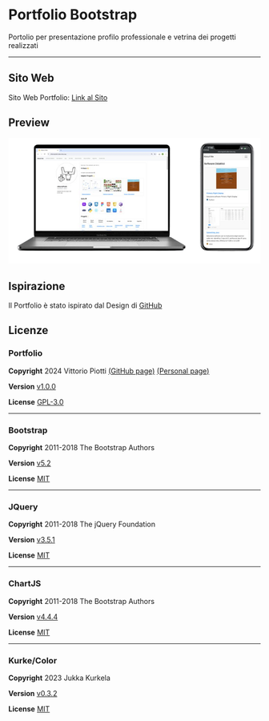 


# Portfolio Bootstrap

Portolio per presentazione profilo professionale e vetrina dei progetti realizzati

---


## Sito Web

Sito Web Portfolio: [Link al Sito](https://vittoriopiotti.altervista.org/index.html)



## Preview
<img src="https://github.com/vittorioPiotti/Portfolio-Bootstrap/blob/main/socialpreview2.png?raw=true" alt="Icona" />

## Ispirazione

Il Portfolio è stato ispirato dal Design di [GitHub](https://github.com/) 



## Licenze




### Portfolio


**Copyright** 2024 Vittorio Piotti [(GitHub page)](https://github.com/vittorioPiotti) [(Personal page)](https://vittoriopiotti.altervista.org/) 

**Version** [v1.0.0](https://github.com/vittorioPiotti/Portfolio-Bootstrap/releases/tag/v1.0.0)

**License** [GPL-3.0](https://github.com/vittorioPiotti/Portfolio-Bootstrap/blob/main/LICENSE.md)


---


### Bootstrap

**Copyright** 2011-2018 The Bootstrap Authors 

**Version** [v5.2](https://github.com/twbs/bootstrap/releases/tag/v5.2.0)

**License** [MIT](https://github.com/twbs/bootstrap/blob/main/LICENSE)



---

### JQuery


**Copyright** 2011-2018 The jQuery Foundation 

**Version** [v3.5.1](https://blog.jquery.com/2020/05/04/jquery-3-5-1-released-fixing-a-regression/)

**License** [MIT](https://github.com/jquery/jquery/blob/main/LICENSE.txt)


---

### ChartJS


**Copyright** 2011-2018 The Bootstrap Authors

**Version** [v4.4.4](https://github.com/chartjs/Chart.js/releases/tag/v4.4.4)

**License** [MIT](https://www.chartjs.org/docs/latest/getting-started/usage.html#license)



---

### Kurke/Color


**Copyright** 2023 Jukka Kurkela        

**Version** [v0.3.2](https://github.com/kurkle/color/releases)

**License** [MIT](https://github.com/kurkle/color#license)





